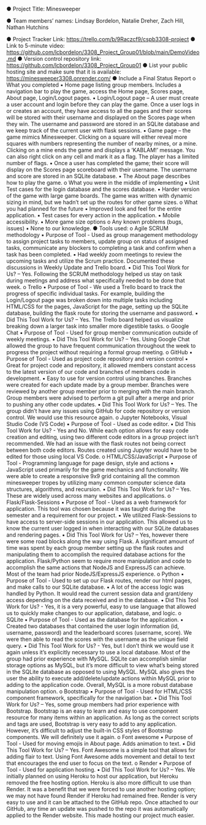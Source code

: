 ● Project Title: Minesweeper

● Team members’ names: Lindsay Bordelon, Natalie Dreher, Zach Hill, Nathan Hutchins

● Project Tracker Link: https://trello.com/b/9Raczcf9/cspb3308-project
● Link to 5-minute video: https://github.com/lcbordelon/3308_Project_Group01/blob/main/DemoVideo.md
● Version control repository link: https://github.com/lcbordelon/3308_Project_Group01
● List your public hosting site and make sure that it is available: https://minesweeper3308.onrender.com/
● Include a Final Status Report
o What you completed
▪ Home page listing group members. Includes a navigation bar to play the game, access the Home page, Scores page, About page, Login/Logout pages.
▪ Login/Logout page – A user must create a user account and login before they can play the game. Once a user logs in or creates an account, they have access to all the pages and their scores will be stored with their username and displayed on the Scores page when they win. The username and password are stored in an SQLite database and we keep track of the current user with flask sessions.
▪ Game page – the game mimics Minesweeper. Clicking on a square will either reveal more squares with numbers representing the number of nearby mines, or a mine. Clicking on a mine ends the game and displays a ‘KABLAM!’ message. You can also right click on any cell and mark it as a flag. The player has a limited number of flags.
▪ Once a user has completed the game; their score will display on the Scores page scoreboard with their username. The username and score are stored in an SQLite database.
▪ The About page describes how to play the game.
o What you were in the middle of implementing
▪ Unit Test cases for the login database and the scores database.
▪ Harder version of the game with large game boards. The game was written with dynamic sizing in mind, but we hadn’t set up the routes for other game sizes.
o What you had planned for the future
▪ Improved look and feel for the entire application.
▪ Test cases for every action in the application.
▪ Mobile accessibility.
▪ More game size options
o Any known problems (bugs, issues)
▪ None to our knowledge.
● Tools used:
o Agile SCRUM methodology
▪ Purpose of Tool - Used as group management methodology to assign project tasks to members, update group on status of assigned tasks, communicate any blockers to completing a task and confirm when a task has been completed.
▪ Had weekly zoom meetings to review the upcoming tasks and utilize the Scrum practice. Documented these discussions in Weekly Update and Trello board.
▪ Did This Tool Work for Us? – Yes. Following the SCRUM methodology helped us stay on task during meetings and address what specifically needed to be done that week.
o Trello
▪ Purpose of Tool - We used a Trello board to track the progress of specific individual tasks. For example, building the Login/Logout page was broken down into multiple tasks including HTML/CSS for the pages, JavaScript for the page, setting up the SQLite database, building the flask route for storing the username and password.
▪ Did This Tool Work for Us? – Yes. The Trello board helped us visualize breaking down a larger task into smaller more digestible tasks.
o Google Chat
▪ Purpose of Tool - Used for group member communication outside of weekly meetings.
▪ Did This Tool Work for Us? – Yes. Using Google Chat allowed the group to have frequent communication throughout the week to progress the project without requiring a formal group meeting.
o GitHub
▪ Purpose of Tool - Used as project code repository and version control
▪ Great for project code and repository, it allowed members constant access to the latest version of our code and branches of members code in development.
▪ Easy to use for version control using branches. Branches were created for each update made by a group member. Branches were reviewed by another group member prior to merging with the main branch. Group members were advised to perform a git pull after a merge and prior to pushing any other code updates.
▪ Did This Tool Work for Us? – Yes. The group didn’t have any issues using GitHub for code repository or version control. We would use this resource again.
o Jupyter Notebooks, Visual Studio Code (VS Code)
▪ Purpose of Tool - Used as code editor.
▪ Did This Tool Work for Us? - Yes and No. While each option allows for easy code creation and editing, using two different code editors in a group project isn’t recommended. We had an issue with the flask routes not being correct between both code editors. Routes created using Jupyter would have to be edited for those using local VS Code.
o HTML/CSS/JavaScript
▪ Purpose of Tool - Programming language for page design, style and actions
▪ JavaScript used primarily for the game mechanics and functionality. We were able to create a responsive 9x9 grid containing all the common minesweeper tropes by utilizing many common computer science data structures, algorithms, and recursion.
▪ Did This Tool Work for Us? – Yes. These are widely used across many websites and applications.
o Flask/Flask-Sessions
▪ Purpose of Tool - Used as a web framework for application. This tool was chosen because it was taught during the semester and a requirement for our project.
▪ We utilized Flask-Sessions to have access to server-side sessions in our application. This allowed us to know the current user logged in when interacting with our SQLite databases and rendering pages.
▪ Did This Tool Work for Us? – Yes, however there were some road blocks along the way using Flask. A significant amount of time was spent by each group member setting up the flask routes and manipulating them to accomplish the required database actions for the application. Flask/Python seem to require more manipulation and code to accomplish the same actions that NodeJS and ExpressJS can achieve. Most of the team had prior NodeJS/ExpressJS experience.
o Python
▪ Purpose of Tool - Used to set up our Flask routes, render our html pages, and make calls to our SQLite database.
▪ A lot of the access logic was handled by Python. It would read the current session data and grant/deny access depending on the data received and in the database.
▪ Did This Tool Work for Us? - Yes, it is a very powerful, easy to use language that allowed us to quickly make changes to our application, database, and logic.
o SQLite
▪ Purpose of Tool - Used as the database for the application.
▪ Created two databases that contained the user login information (id, username, password) and the leaderboard scores (username, score). We were then able to read the scores with the username as the unique field query.
▪ Did This Tool Work for Us? - Yes, but I don’t think we would use it again unless it’s explicitly necessary to use a local database. Most of the group had prior experience with MySQL. SQLite can accomplish similar storage options as MySQL, but it’s more difficult to view what’s being stored in the SQLite database as opposed to using MySQL. MySQL also gives the user the ability to execute add/delete/update actions within MySQL prior to adding to the application code. Overall, MySQL is a more robust database manipulation option.
o Bootstrap
▪ Purpose of Tool - Used for HTML/CSS component framework, specifically for the navigation bar.
▪ Did This Tool Work for Us? – Yes, some group members had prior experience with Bootstrap. Bootstrap is an easy to learn and easy to use component resource for many items within an application. As long as the correct scripts and tags are used, Bootstrap is very easy to add to any application. However, it’s difficult to adjust the built-in CSS styles of Bootstrap components. We will definitely use it again.
o Font awesome
▪ Purpose of Tool - Used for moving emojis in About page. Adds animation to text.
▪ Did This Tool Work for Us? – Yes. Font Awesome is a simple tool that allows for adding flair to text. Using Font Awesome adds movement and detail to text that encourages the end user to focus on the text.
o Render
▪ Purpose of Tool - Used for application hosting.
▪ Did This Tool Work for Us? – Yes. We initially planned on using Heroku to host our application, but Heroku removed the free hosting option. Heroku is also more difficult to use than Render. It was a benefit that we were forced to use another hosting option; we may not have found Render if Heroku had remained free. Render is very easy to use and it can be attached to the GitHub repo. Once attached to our GitHub, any time an update was pushed to the repo it was automatically applied to the Render website. This made hosting our project much easier.
